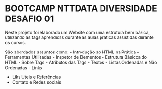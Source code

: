 # BOOTCAMP NTTDATA DIVERSIDADE DESAFIO 01
 Neste projeto foi elaborado um Website com uma estrutura bem básica, utilizando as tags aprendidas durante as aulas práticas assistidas durante os cursos.

 São abordados assuntos como:
    - Introdução ao HTML na Prática
       - Ferramentas Utilizadas
       - Inspetor de Elementos
       - Estrutura Básicca do HTML
       - Sobre Tags
       - Atributos das Tags
       - Textos
       - Listas Ordenadas e Não Ordenadas
       - Links
- Liks Uteis e Referências
- Contato e Redes sociais

